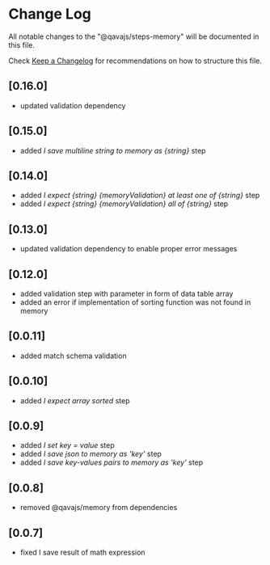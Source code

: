 # Change Log

All notable changes to the "@qavajs/steps-memory" will be documented in this file.

Check [Keep a Changelog](http://keepachangelog.com/) for recommendations on how to structure this file.

## [0.16.0]
- updated validation dependency

## [0.15.0]
- added _I save multiline string to memory as {string}_ step

## [0.14.0]
- added _I expect {string} {memoryValidation} at least one of {string}_ step
- added _I expect {string} {memoryValidation} all of {string}_ step

## [0.13.0]
- updated validation dependency to enable proper error messages

## [0.12.0]
- added validation step with parameter in form of data table array
- added an error if implementation of sorting function was not found in memory

## [0.0.11]
- added match schema validation

## [0.0.10]
- added _I expect array sorted_ step

## [0.0.9]
- added _I set key = value_ step
- added _I save json to memory as 'key'_ step
- added _I save key-values pairs to memory as 'key'_ step

## [0.0.8]
- removed @qavajs/memory from dependencies

## [0.0.7]
- fixed I save result of math expression

